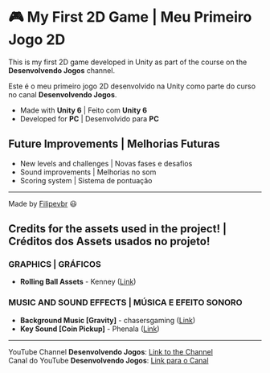 # 🎮 My First 2D Game | Meu Primeiro Jogo 2D

This is my first 2D game developed in Unity as part of the course on the **Desenvolvendo Jogos** channel.  

Este é o meu primeiro jogo 2D desenvolvido na Unity como parte do curso no canal **Desenvolvendo Jogos**.

- Made with **Unity 6** | Feito com **Unity 6**
- Developed for **PC** | Desenvolvido para **PC**

## Future Improvements | Melhorias Futuras

- New levels and challenges | Novas fases e desafios
- Sound improvements | Melhorias no som
- Scoring system | Sistema de pontuação

---

Made by [Filipevbr](https://github.com/filipevbr) 😃

## Credits for the assets used in the project! | Créditos dos Assets usados no projeto!

### GRAPHICS | GRÁFICOS
- **Rolling Ball Assets** - Kenney ([Link](https://www.kenney.nl/assets/rolling-ball-assets))

### MUSIC AND SOUND EFFECTS | MÚSICA E EFEITO SONORO
- **Background Music [Gravity]** - chasersgaming ([Link](https://opengameart.org/content/gravity))
- **Key Sound [Coin Pickup]** - Phenala ([Link](https://freesound.org/people/Phenala/sounds/478647/))

---

YouTube Channel **Desenvolvendo Jogos**: [Link to the Channel](https://www.youtube.com/c/DesenvolvendoJogos)  
Canal do YouTube **Desenvolvendo Jogos**: [Link para o Canal](https://www.youtube.com/c/DesenvolvendoJogos)
